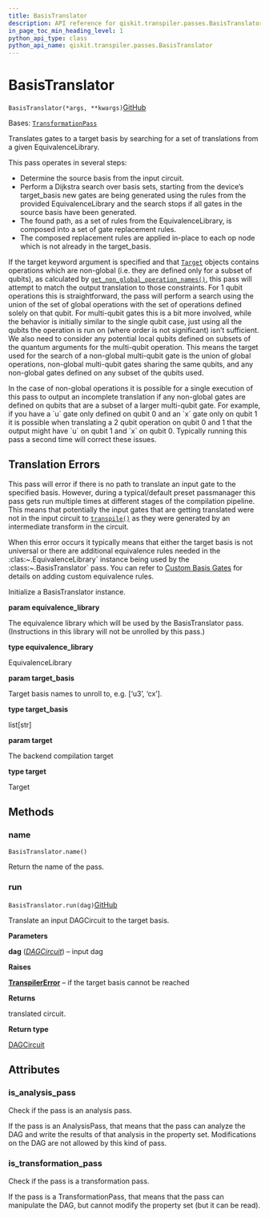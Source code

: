 ```yaml
---
title: BasisTranslator
description: API reference for qiskit.transpiler.passes.BasisTranslator
in_page_toc_min_heading_level: 1
python_api_type: class
python_api_name: qiskit.transpiler.passes.BasisTranslator
---
```


# BasisTranslator

<span id="qiskit.transpiler.passes.BasisTranslator" />

`BasisTranslator(*args, **kwargs)`[GitHub](https://github.com/qiskit/qiskit/tree/stable/0.43/qiskit/transpiler/passes/basis/basis_translator.py "view source code")

Bases: [`TransformationPass`](qiskit.transpiler.TransformationPass "qiskit.transpiler.basepasses.TransformationPass")

Translates gates to a target basis by searching for a set of translations from a given EquivalenceLibrary.

This pass operates in several steps:

*   Determine the source basis from the input circuit.
*   Perform a Dijkstra search over basis sets, starting from the device’s target\_basis new gates are being generated using the rules from the provided EquivalenceLibrary and the search stops if all gates in the source basis have been generated.
*   The found path, as a set of rules from the EquivalenceLibrary, is composed into a set of gate replacement rules.
*   The composed replacement rules are applied in-place to each op node which is not already in the target\_basis.

If the target keyword argument is specified and that [`Target`](qiskit.transpiler.Target "qiskit.transpiler.Target") objects contains operations which are non-global (i.e. they are defined only for a subset of qubits), as calculated by [`get_non_global_operation_names()`](qiskit.transpiler.Target#get_non_global_operation_names "qiskit.transpiler.Target.get_non_global_operation_names"), this pass will attempt to match the output translation to those constraints. For 1 qubit operations this is straightforward, the pass will perform a search using the union of the set of global operations with the set of operations defined solely on that qubit. For multi-qubit gates this is a bit more involved, while the behavior is initially similar to the single qubit case, just using all the qubits the operation is run on (where order is not significant) isn’t sufficient. We also need to consider any potential local qubits defined on subsets of the quantum arguments for the multi-qubit operation. This means the target used for the search of a non-global multi-qubit gate is the union of global operations, non-global multi-qubit gates sharing the same qubits, and any non-global gates defined on any subset of the qubits used.

<Admonition title="Note" type="note">
  In the case of non-global operations it is possible for a single execution of this pass to output an incomplete translation if any non-global gates are defined on qubits that are a subset of a larger multi-qubit gate. For example, if you have a `u` gate only defined on qubit 0 and an `x` gate only on qubit 1 it is possible when translating a 2 qubit operation on qubit 0 and 1 that the output might have `u` on qubit 1 and `x` on qubit 0. Typically running this pass a second time will correct these issues.
</Admonition>

<span id="id1" />

## Translation Errors

This pass will error if there is no path to translate an input gate to the specified basis. However, during a typical/default preset passmanager this pass gets run multiple times at different stages of the compilation pipeline. This means that potentially the input gates that are getting translated were not in the input circuit to [`transpile()`](qiskit.compiler.transpile "qiskit.compiler.transpile") as they were generated by an intermediate transform in the circuit.

When this error occurs it typically means that either the target basis is not universal or there are additional equivalence rules needed in the :clas:\~.EquivalenceLibrary\` instance being used by the :class:\~.BasisTranslator\` pass. You can refer to [Custom Basis Gates](providers#custom-basis-gates) for details on adding custom equivalence rules.

Initialize a BasisTranslator instance.

**param equivalence\_library**

The equivalence library which will be used by the BasisTranslator pass. (Instructions in this library will not be unrolled by this pass.)

**type equivalence\_library**

EquivalenceLibrary

**param target\_basis**

Target basis names to unroll to, e.g. \[‘u3’, ‘cx’].

**type target\_basis**

list\[str]

**param target**

The backend compilation target

**type target**

Target

## Methods

<span id="qiskit-transpiler-passes-basistranslator-name" />

### name

<span id="qiskit.transpiler.passes.BasisTranslator.name" />

`BasisTranslator.name()`

Return the name of the pass.

<span id="qiskit-transpiler-passes-basistranslator-run" />

### run

<span id="qiskit.transpiler.passes.BasisTranslator.run" />

`BasisTranslator.run(dag)`[GitHub](https://github.com/qiskit/qiskit/tree/stable/0.43/qiskit/transpiler/passes/basis/basis_translator.py "view source code")

Translate an input DAGCircuit to the target basis.

**Parameters**

**dag** ([*DAGCircuit*](qiskit.dagcircuit.DAGCircuit "qiskit.dagcircuit.DAGCircuit")) – input dag

**Raises**

[**TranspilerError**](qiskit.transpiler.TranspilerError "qiskit.transpiler.TranspilerError") – if the target basis cannot be reached

**Returns**

translated circuit.

**Return type**

[DAGCircuit](qiskit.dagcircuit.DAGCircuit "qiskit.dagcircuit.DAGCircuit")

## Attributes

<span id="qiskit.transpiler.passes.BasisTranslator.is_analysis_pass" />

### is\_analysis\_pass

Check if the pass is an analysis pass.

If the pass is an AnalysisPass, that means that the pass can analyze the DAG and write the results of that analysis in the property set. Modifications on the DAG are not allowed by this kind of pass.

<span id="qiskit.transpiler.passes.BasisTranslator.is_transformation_pass" />

### is\_transformation\_pass

Check if the pass is a transformation pass.

If the pass is a TransformationPass, that means that the pass can manipulate the DAG, but cannot modify the property set (but it can be read).

